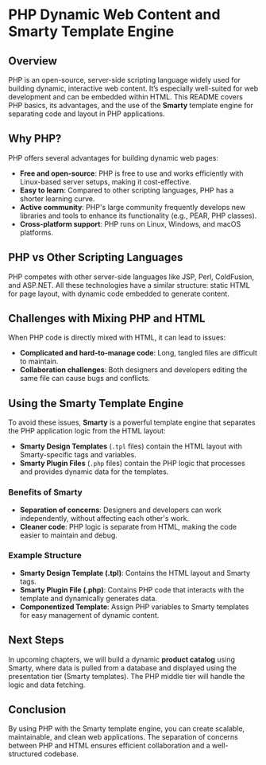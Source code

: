# PHP Dynamic Web Content and Smarty Template Engine

## Overview

PHP is an open-source, server-side scripting language widely used for building dynamic, interactive web content. 
It’s especially well-suited for web development and can be embedded within HTML. 
This README covers PHP basics, its advantages, 
and the use of the **Smarty** template engine for separating code and layout in PHP applications.

## Why PHP?

PHP offers several advantages for building dynamic web pages:

- **Free and open-source**: PHP is free to use and works efficiently with Linux-based server setups, making it cost-effective.
- **Easy to learn**: Compared to other scripting languages, PHP has a shorter learning curve.
- **Active community**: PHP's large community frequently develops new libraries and tools to enhance its functionality (e.g., PEAR, PHP classes).
- **Cross-platform support**: PHP runs on Linux, Windows, and macOS platforms.

## PHP vs Other Scripting Languages

PHP competes with other server-side languages like JSP, Perl, ColdFusion, and ASP.NET. All these technologies have a similar structure: static HTML for page layout, with dynamic code embedded to generate content.

## Challenges with Mixing PHP and HTML

When PHP code is directly mixed with HTML, it can lead to issues:

- **Complicated and hard-to-manage code**: Long, tangled files are difficult to maintain.
- **Collaboration challenges**: Both designers and developers editing the same file can cause bugs and conflicts.

## Using the Smarty Template Engine

To avoid these issues, **Smarty** is a powerful template engine that separates the PHP application logic from the HTML layout:

- **Smarty Design Templates** (`.tpl` files) contain the HTML layout with Smarty-specific tags and variables.
- **Smarty Plugin Files** (`.php` files) contain the PHP logic that processes and provides dynamic data for the templates.

### Benefits of Smarty

- **Separation of concerns**: Designers and developers can work independently, without affecting each other's work.
- **Cleaner code**: PHP logic is separate from HTML, making the code easier to maintain and debug.
  
### Example Structure

- **Smarty Design Template (.tpl)**: Contains the HTML layout and Smarty tags.
- **Smarty Plugin File (.php)**: Contains PHP code that interacts with the template and dynamically generates data.
- **Componentized Template**: Assign PHP variables to Smarty templates for easy management of dynamic content.

## Next Steps

In upcoming chapters, we will build a dynamic **product catalog** using Smarty, where data is pulled from a database and displayed using the presentation tier (Smarty templates). The PHP middle tier will handle the logic and data fetching.

## Conclusion

By using PHP with the Smarty template engine, you can create scalable, maintainable, and clean web applications. The separation of concerns between PHP and HTML ensures efficient collaboration and a well-structured codebase.

